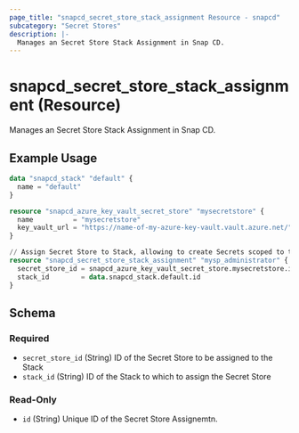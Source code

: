 ```yaml
---
page_title: "snapcd_secret_store_stack_assignment Resource - snapcd"
subcategory: "Secret Stores"
description: |-
  Manages an Secret Store Stack Assignment in Snap CD.
---
```


# snapcd_secret_store_stack_assignment (Resource)

Manages an Secret Store Stack Assignment in Snap CD.


## Example Usage

```terraform
data "snapcd_stack" "default" {
  name = "default"
}

resource "snapcd_azure_key_vault_secret_store" "mysecretstore" {
  name          = "mysecretstore"
  key_vault_url = "https://name-of-my-azure-key-vault.vault.azure.net/"
}

// Assign Secret Store to Stack, allowing to create Secrets scoped to this Stack (or any of its child Namespaces or Modules) to be created in this Secret Store
resource "snapcd_secret_store_stack_assignment" "mysp_administrator" {
  secret_store_id = snapcd_azure_key_vault_secret_store.mysecretstore.id
  stack_id        = data.snapcd_stack.default.id
}
```

<!-- schema generated by tfplugindocs -->
## Schema

### Required

- `secret_store_id` (String) ID of the Secret Store to be assigned to the Stack
- `stack_id` (String) ID of the Stack to which to assign the Secret Store

### Read-Only

- `id` (String) Unique ID of the Secret Store Assignemtn.
